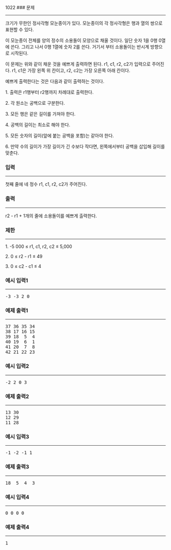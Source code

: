 1022 ### 문제

---

<p>크기가 무한인 정사각형 모눈종이가 있다. 모눈종이의 각 정사각형은 행과 열의 쌍으로 표현할 수 있다.</p>
<p>이 모눈종이 전체를 양의 정수의 소용돌이 모양으로 채울 것이다. 일단 숫자 1을 0행 0열에 쓴다. 그리고 나서 0행 1열에 숫자 2를 쓴다. 거기서 부터 소용돌이는 반시계 방향으로 시작된다.</p>
<p>이 문제는 위와 같이 채운 것을 예쁘게 출력하면 된다. r1, c1, r2, c2가 입력으로 주어진다. r1, c1은 가장 왼쪽 위 칸이고, r2, c2는 가장 오른쪽 아래 칸이다.</p>
<p>예쁘게 출력한다는 것은 다음과 같이 출력하는 것이다.</p>
<p>1. 출력은 r1행부터 r2행까지 차례대로 출력한다.</p>
<p>2. 각 원소는 공백으로 구분한다.</p>
<p>3. 모든 행은 같은 길이를 가져야 한다.</p>
<p>4. 공백의 길이는 최소로 해야 한다.</p>
<p>5. 모든 숫자의 길이(앞에 붙는 공백을 포함)는 같아야 한다.</p>
<p>6. 만약 수의 길이가 가장 길이가 긴 수보다 작다면, 왼쪽에서부터 공백을 삽입해 길이를 맞춘다.</p>


### 입력

---

<p>첫째 줄에 네 정수 r1, c1, r2, c2가 주어진다.</p>


### 출력

---

<p>r2 - r1 + 1개의 줄에 소용돌이를 예쁘게 출력한다.</p>


### 제한

---

<p>1. -5 000 ≤ r1, c1, r2, c2 ≤ 5,000</p>
<p>2. 0 ≤ r2 - r1 ≤ 49</p>
<p>3. 0 ≤ c2 - c1 ≤ 4</p>


### 예시 입력1

---

<pre>-3 -3 2 0</pre>

### 예제 출력1

---

<pre>
37 36 35 34
38 17 16 15
39 18  5  4
40 19  6  1
41 20  7  8
42 21 22 23
</pre>

### 예시 입력2

---

<pre>-2 2 0 3</pre>

### 예제 출력2

---

<pre>
13 30
12 29
11 28
</pre>

### 예시 입력3

---

<pre>-1 -2 -1 1</pre>

### 예제 출력3

---

<pre>
18  5  4  3
</pre>

### 예시 입력4

---

<pre>0 0 0 0</pre>

### 예제 출력4

---

<pre>
1
</pre>


